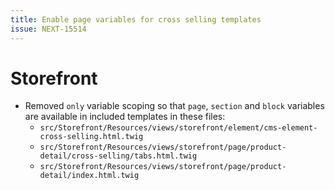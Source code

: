 ```yaml
---
title: Enable page variables for cross selling templates
issue: NEXT-15514
---
```

# Storefront
*  Removed `only` variable scoping so that `page`, `section` and `block` variables are available in included templates in these files:
    * `src/Storefront/Resources/views/storefront/element/cms-element-cross-selling.html.twig`
    * `src/Storefront/Resources/views/storefront/page/product-detail/cross-selling/tabs.html.twig`
    * `src/Storefront/Resources/views/storefront/page/product-detail/index.html.twig`
